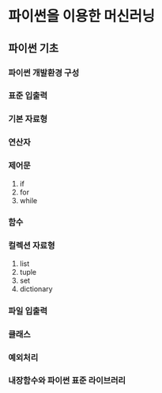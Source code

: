 # 파이썬을 이용한 머신러닝 

## 파이썬 기초

### 파이썬 개발환경 구성

### 표준 입출력

### 기본 자료형

### 연산자

### 제어문
1. if
2. for
3. while

### 함수

### 컬렉션 자료형
1. list
2. tuple
3. set
4. dictionary

### 파일 입출력

### 클래스

### 예외처리

### 내장함수와 파이썬 표준 라이브러리

